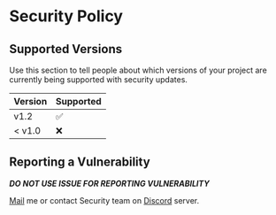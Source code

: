 # Security Policy

## Supported Versions

Use this section to tell people about which versions of your project are
currently being supported with security updates.

| Version | Supported          |
| ------- | ------------------ |
|  v1.2   | :white_check_mark: |
|  < v1.0 | :x:                |


## Reporting a Vulnerability

***DO NOT USE ISSUE FOR REPORTING VULNERABILITY***

[Mail](mailto:wonderlandpark@callisto.team) me or contact Security team on [Discord](https://discord.gg/JEh53MQ) server.
